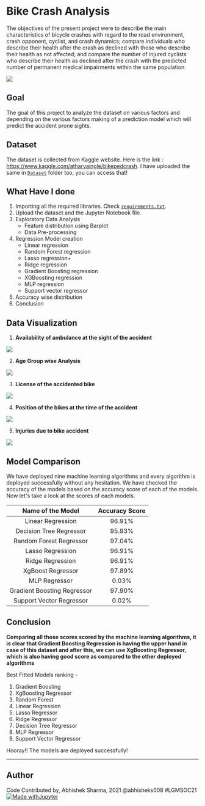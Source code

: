 # Bike Crash Analysis

The objectives of the present project were to describe the main characteristics of bicycle crashes with regard to the road environment, crash opponent, cyclist, and crash dynamics; compare individuals who describe their health after the crash as declined with those who describe their health as not affected; and compare the number of injured cyclists who describe their health as declined after the crash with the predicted number of permanent medical impairments within the same population.

![](https://github.com/abhisheks008/ML-ProjectKart/blob/patch-26/Bike%20Crash%20Analysis/Images/bike1.jpg)

## Goal
The goal of this project to analyze the dataset on various factors and depending on the various factors making of a prediction model which will predict the accident prone sights.

## Dataset
The dataset is collected from Kaggle website. Here is the link : https://www.kaggle.com/atharvaingle/bikepedcrash. I have uploaded the same in [`Dataset`](https://github.com/abhisheks008/ML-ProjectKart/tree/patch-26/Bike%20Crash%20Analysis/Dataset) folder too, you can access that!


## What Have I done
1. Importing all the required libraries. Check [`requirements.txt`](https://github.com/abhisheks008/ML-ProjectKart/blob/patch-26/Bike%20Crash%20Analysis/requirements.txt).
2. Upload the dataset and the Jupyter Notebook file.
3. Exploratory Data Analysis
    - Feature distribution using Barplot
    - Data Pre-processing
4. Regression Model creation
    - Linear regression
    - Random Forest regression
    - Lasso regression+
    - Ridge regression
    - Gradient Boosting regression
    - XGBoosting regression
    - MLP regression
    - Support vector regressor
5. Accuracy wise distribution
6. Conclusion

## Data Visualization 
1. **Availability of ambulance at the sight of the accident**

![](https://github.com/abhisheks008/ML-ProjectKart/blob/patch-26/Bike%20Crash%20Analysis/Images/bike2.png)

2. **Age Group wise Analysis**

![](https://github.com/abhisheks008/ML-ProjectKart/blob/patch-26/Bike%20Crash%20Analysis/Images/bike3.png)

3. **License of the accidented bike**

![](https://github.com/abhisheks008/ML-ProjectKart/blob/patch-26/Bike%20Crash%20Analysis/Images/bike4.png)

4. **Position of the bikes at the time of the accident**

![](https://github.com/abhisheks008/ML-ProjectKart/blob/patch-26/Bike%20Crash%20Analysis/Images/bike5.png)

5. **Injuries due to bike accident**

![](https://github.com/abhisheks008/ML-ProjectKart/blob/patch-26/Bike%20Crash%20Analysis/Images/bike6.png)

## Model Comparison
We have deployed nine machine learning algorithms and every algorithm is deployed successfully without any hesitation. We have checked the accuracy of the models based on the accuracy score of each of the models. Now let's take a look at the scores of each models.

|Name of the Model|Accuracy Score|
|:---:|:---:|
|Linear Regression|96.91%|
|Decision Tree Regressor|95.93%|
|Random Forest Regressor|97.04%|
|Lasso Regression|96.91%|
|Ridge Regression|96.91%|
|XgBoost Regressor|97.89%|
|MLP Regressor|0.03%|
|Gradient Boosting Regressor|97.90%|
|Support Vector Regressor|0.02%|

## Conclusion

**Comparing all those scores scored by the machine learning algorithms, it is clear that Gradient Boosting Regression is having the upper hand in case of this dataset and after this, we can use  XgBoosting Regressor, which is also having good score as compared to the other deployed algorithms**

Best Fitted Models ranking - 
1. Gradient Boosting
2. XgBoosting Regressor
3. Random Forest
4. Linear Regression
5. Lasso Regressor
6. Ridge Regressor
7. Decision Tree Regressor
8. MLP Regressor
9. Support Vector Regressor


Hooray!! The models are deployed successfully!

**************************************************
## Author
Code Contributed by, Abhishek Sharma, 2021 @abhisheks008 #LGMSOC21
[![Made withJupyter](https://img.shields.io/badge/Made%20with-Jupyter-orange?style=for-the-badge&logo=Jupyter)](https://jupyter.org/try)
